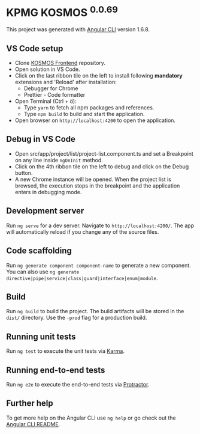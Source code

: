 # KPMG KOSMOS <sup>0.0.69</sup>

This project was generated with [Angular CLI](https://github.com/angular/angular-cli) version 1.6.8.

## VS Code setup

*   Clone [KOSMOS Frontend](http://tfs.de.kworld.kpmg.com:8080/tfs/ITS_Projects/KOSMOS%20Refactoring/_git/KOSMOS%20Frontend) repository.
*   Open solution in VS Code.
*   Click on the last ribbon tile on the left to install following **mandatory** extensions and 'Reload' after installation:
    *   Debugger for Chrome
    *   Prettier - Code formatter
*   Open Terminal (Ctrl + ö):
    *   Type `yarn` to fetch all npm packages and references.
    *   Type `npm build` to build and start the application.
*   Open browser on `http://localhost:4200` to open the application.

## Debug in VS Code

*   Open src/app/project/list/project-list.component.ts and set a Breakpoint on any line inside `ngOnInit` method.
*   Click on the 4th ribbon tile on the left to debug and click on the Debug button.
*   A new Chrome instance will be opened. When the project list is browsed, the execution stops in the breakpoint and the application enters in debugging mode.

## Development server

Run `ng serve` for a dev server. Navigate to `http://localhost:4200/`. The app will automatically reload if you change any of the source files.

## Code scaffolding

Run `ng generate component component-name` to generate a new component. You can also use `ng generate directive|pipe|service|class|guard|interface|enum|module`.

## Build

Run `ng build` to build the project. The build artifacts will be stored in the `dist/` directory. Use the `-prod` flag for a production build.

## Running unit tests

Run `ng test` to execute the unit tests via [Karma](https://karma-runner.github.io).

## Running end-to-end tests

Run `ng e2e` to execute the end-to-end tests via [Protractor](http://www.protractortest.org/).

## Further help

To get more help on the Angular CLI use `ng help` or go check out the [Angular CLI README](https://github.com/angular/angular-cli/blob/master/README.md).
